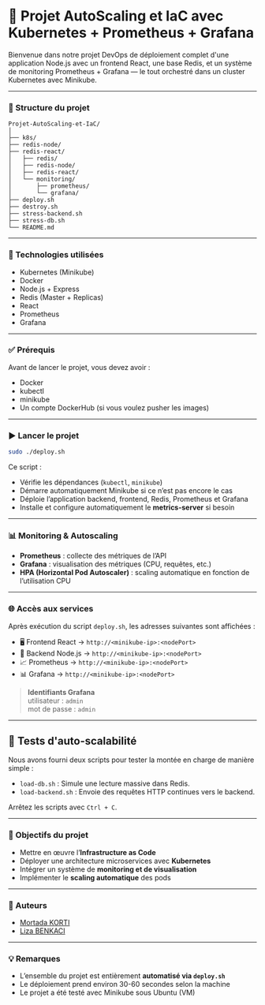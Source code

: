 # 🚀 Projet AutoScaling et IaC avec Kubernetes + Prometheus + Grafana

Bienvenue dans notre projet DevOps de déploiement complet d'une application Node.js avec un frontend React, une base Redis, et un système de monitoring Prometheus + Grafana — le tout orchestré dans un cluster Kubernetes avec Minikube.

---

### 📁 Structure du projet

```
Projet-AutoScaling-et-IaC/
│
├── k8s/                     
├── redis-node/               
├── redis-react/                        
│   ├── redis/
│   ├── redis-node/
│   ├── redis-react/
│   └── monitoring/
│       ├── prometheus/
│       └── grafana/
├── deploy.sh  
├── destroy.sh    
├── stress-backend.sh
├── stress-db.sh             
└── README.md
```

---

### 🧰 Technologies utilisées

- Kubernetes (Minikube)
- Docker
- Node.js + Express
- Redis (Master + Replicas)
- React
- Prometheus
- Grafana

---

### ✅ Prérequis

Avant de lancer le projet, vous devez avoir :

- Docker
- kubectl
- minikube
- Un compte DockerHub (si vous voulez pusher les images)

---

### ▶️ Lancer le projet

```bash
sudo ./deploy.sh
```

Ce script :

- Vérifie les dépendances (`kubectl`, `minikube`)
- Démarre automatiquement Minikube si ce n’est pas encore le cas
- Déploie l’application backend, frontend, Redis, Prometheus et Grafana
- Installe et configure automatiquement le **metrics-server** si besoin

---

### 📊 Monitoring & Autoscaling

- **Prometheus** : collecte des métriques de l’API
- **Grafana** : visualisation des métriques (CPU, requêtes, etc.)
- **HPA (Horizontal Pod Autoscaler)** : scaling automatique en fonction de l’utilisation CPU

---

### 🌐 Accès aux services

Après exécution du script `deploy.sh`, les adresses suivantes sont affichées :

- 🖥️ Frontend React → `http://<minikube-ip>:<nodePort>`
- 🧩 Backend Node.js → `http://<minikube-ip>:<nodePort>`
- 📈 Prometheus → `http://<minikube-ip>:<nodePort>`
- 📊 Grafana → `http://<minikube-ip>:<nodePort>`

> **Identifiants Grafana**  
> utilisateur : `admin`  
> mot de passe : `admin`

---

## 🔬 Tests d'auto-scalabilité

Nous avons fourni deux scripts pour tester la montée en charge de manière simple :

- `load-db.sh` : Simule une lecture massive dans Redis.
- `load-backend.sh` : Envoie des requêtes HTTP continues vers le backend.

Arrêtez les scripts avec `Ctrl + C`.

---

### 📌 Objectifs du projet

- Mettre en œuvre l’**Infrastructure as Code**
- Déployer une architecture microservices avec **Kubernetes**
- Intégrer un système de **monitoring et de visualisation**
- Implémenter le **scaling automatique** des pods

---

### 🙌 Auteurs

- [Mortada KORTI](https://github.com/mortada-korti)
- [Liza BENKACI](https://github.com/Liza-Benkaci)
---

### 💡 Remarques

- L’ensemble du projet est entièrement **automatisé via `deploy.sh`**
- Le déploiement prend environ 30-60 secondes selon la machine
- Le projet a été testé avec Minikube sous Ubuntu (VM)

